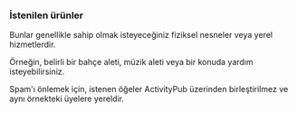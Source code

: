 ### İstenilen ürünler
Bunlar genellikle sahip olmak isteyeceğiniz fiziksel nesneler veya yerel hizmetlerdir.

Örneğin, belirli bir bahçe aleti, müzik aleti veya bir konuda yardım isteyebilirsiniz.

Spam'ı önlemek için, istenen öğeler ActivityPub üzerinden birleştirilmez ve aynı örnekteki üyelere yereldir.
